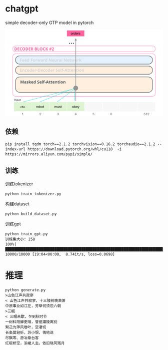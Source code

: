 # chatgpt

simple decoder-only GTP model in pytorch

![](decoder-only.png)

## 依赖

```
pip install tqdm torch==2.1.2 torchvision==0.16.2 torchaudio==2.1.2 --index-url https://download.pytorch.org/whl/cu118  -i https://mirrors.aliyun.com/pypi/simple/
```

## 训练

训练tokenizer

```
python train_tokenizer.py
```

构建dataset

```
python build_dataset.py
```

训练gpt

```
python train_gpt.py
训练集大小: 258
100%|█████████████████████████████████████████████████████████████████████████████████████████████████████████████████████████████| 10000/10000 [19:04<00:00,  8.74it/s, loss=0.0698]
```

# 推理

```
python generate.py
>山色江声共寂寥
< 山色江声共寂寥，十三陵树晚萧萧
中原事业如江左，芳草何须怨六朝
>三眠
< 三眠未歇，乍到秋时节
一树料阳蝉更咽，曾绾灞陵离别
絮己为萍风卷叶，空凄切
长条莫轻折，苏小恨，倩他说
尽飘零、游冶章台客
红板桥空，湔裙人去，依旧晓风残月
```
